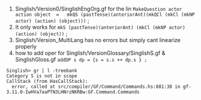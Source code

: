1. Singlish/Version0/SinglishEngOrg.gf for the lin  `MakeQuestion actor action object  =   mkQS (pastTense)(anteriorAnt)(mkQCl (mkCl (mkNP actor) (action) (object)))` ;
2. It only works for   `mkS (pastTense)(anteriorAnt) (mkCl (mkNP actor) (action) (object))` ;
3. Singlish/Version_MultiLang has no errors but simply cant linearize properly
4. how to add oper for Singlish/VersionGlossary/SinglishS.gf & SinglishGloss.gf `addDP s dp = {s = s.s ++ dp.s } ;`
```
Singlish> gr | l -treebank
Category S is not in scope
CallStack (from HasCallStack):
  error, called at src/compiler/GF/Command/Commands.hs:881:38 in gf-3.11.0-IwHVa7aaPTN3LHNrzNKRBw:GF.Command.Commands
```